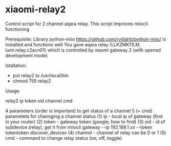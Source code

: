 # xiaomi-relay2
Control script for 2 channel  aqara relay. This script improves miiocli functioning 

Prerequisite:
Library python-miio https://github.com/rytilahti/python-miio/ is installed and functions well
You gave aqara relay (LLKZMK11LM, lumi.relay.c2acn01) which is controlled by xiaomi gateway 2 (with opened development mode)

Istallation:
- put relay2 to /usr/local/bin
- chmod 755 relay2

Usage:

relay2 ip token sid channel cmd
 
  4 parameters (order is important) to get status of a channel
  5 (+ cmd) parametets for channging a channel status
  (1) ip - local ip of gateway (find in your router)
  (2) token - gateway token (google, how to find)
  (3) sid - id of subdevice (relay), get it from 
    miiocli gateway --ip 192.168.1.xx --token tokentoken discover_devices
  (4) channel - channel of relay can be 0 or 1
  (5) cmd - command to change relay status (on, off, toggle)
